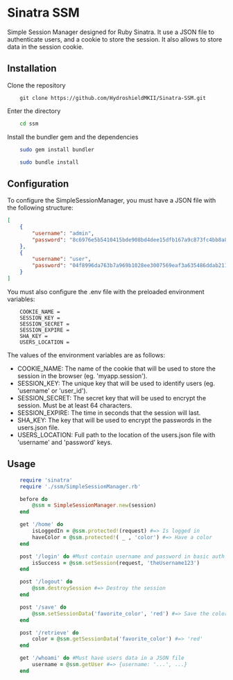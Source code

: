 # Sinatra SSM
 Simple Session Manager designed for Ruby Sinatra. It use a JSON file to authenticate users, and a cookie to store the session. It also allows to store data in the session cookie.

## Installation
Clone the repository
```
    git clone https://github.com/HydroshieldMKII/Sinatra-SSM.git
```
Enter the directory
```bash
    cd ssm
```
Install the bundler gem and the dependencies
```bash
    sudo gem install bundler
```
```bash
    sudo bundle install
```

## Configuration
To configure the SimpleSessionManager, you must have a JSON file with the following structure:
```json
[
    {
        "username": "admin",
        "password": "8c6976e5b5410415bde908bd4dee15dfb167a9c873fc4bb8a81f6f2ab448a918"
    },
    {
        "username": "user",
        "password": "04f8996da763b7a969b1028ee3007569eaf3a635486ddab211d512c85b9df8fb"
    }
]
```
You must also configure the .env file with the preloaded environment variables:
```env
    COOKIE_NAME = 
    SESSION_KEY = 
    SESSION_SECRET = 
    SESSION_EXPIRE = 
    SHA_KEY = 
    USERS_LOCATION =
```
The values of the environment variables are as follows:
- COOKIE_NAME: The name of the cookie that will be used to store the session in the browser (eg. 'myapp.session').
- SESSION_KEY: The unique key that will be used to identify users (eg. 'username' or 'user_id').
- SESSION_SECRET: The secret key that will be used to encrypt the session. Must be at least 64 characters.
- SESSION_EXPIRE: The time in seconds that the session will last.
- SHA_KEY: The key that will be used to encrypt the passwords in the users.json file.
- USERS_LOCATION: Full path to the location of the users.json file with 'username' and 'password' keys.

## Usage
```ruby
    require 'sinatra'
    require './ssm/SimpleSessionManager.rb'

    before do
        @ssm = SimpleSessionManager.new(session)
    end

    get '/home' do
        isLoggedIn = @ssm.protected!(request) #=> Is logged in
        haveColor = @ssm.protected!( _ , 'color') #=> Have a color
    end

    post '/login' do #Must contain username and password in basic auth
        isSuccess = @ssm.setSession(request, 'theUsername123') 
    end

    post '/logout' do
        @ssm.destroySession #=> Destroy the session
    end

    post '/save' do
        @ssm.setSessionData('favorite_color', 'red') #=> Save the color in the cookie
    end

    post '/retrieve' do
        color = @ssm.getSessionData('favorite_color') #=> 'red'
    end

    get '/whoami' do #Must have users data in a JSON file
        username = @ssm.getUser #=> {username: '...', ...}
    end
    
```
    

